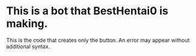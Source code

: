 # This is a bot that BestHentai0 is making.
This is the code that creates only the button.
An error may appear without additional syntax.